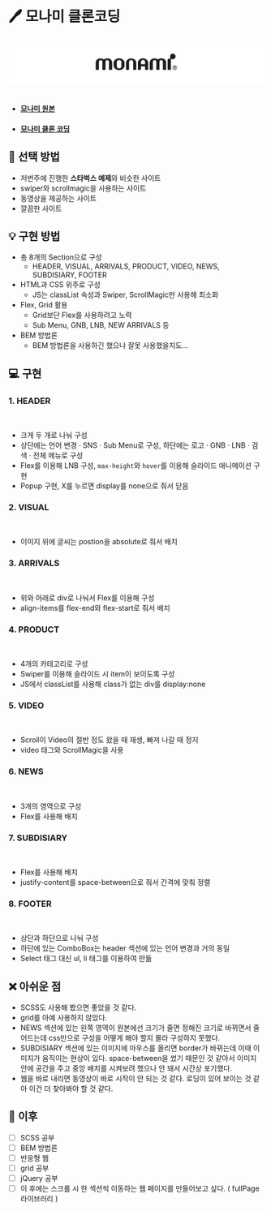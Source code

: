# 🖊️ 모나미 클론코딩

![](./image/monami-markdown.jpg)
<img scr="./image/monami-markdown.jpg">

- #### [모나미 원본](http://www.monami.com/index.php)
- #### [모나미 클론 코딩]()

## 📌 선택 방법

- 저번주에 진행한 **스타벅스 예제**와 비슷한 사이트
- swiper와 scrollmagic을 사용하는 사이트
- 동영상을 제공하는 사이트
- 깔끔한 사이트

## 💡 구현 방법

- 총 8개의 Section으로 구성
  - HEADER, VISUAL, ARRIVALS, PRODUCT, VIDEO, NEWS, SUBDISIARY, FOOTER
- HTML과 CSS 위주로 구성
  - JS는 classList 속성과 Swiper, ScrollMagic만 사용해 최소화
- Flex, Grid 활용
  - Grid보단 Flex를 사용하려고 노력
  - Sub Menu, GNB, LNB, NEW ARRIVALS 등
- BEM 방법론
  - BEM 방법론을 사용하긴 했으나 잘못 사용했을지도...

## 💻 구현

### 1. HEADER

<img scr="./image/implement1.png" width="100%" height = "auto">

- 크게 두 개로 나눠 구성
- 상단에는 언어 변경 · SNS · Sub Menu로 구성, 하단에는 로고 · GNB · LNB · 검색 · 전체 메뉴로 구성
- Flex를 이용해 LNB 구성, `max-height`와 `hover`를 이용해 슬라이드 애니메이션 구현
- Popup 구현, X를 누르면 display를 none으로 줘서 닫음

### 2. VISUAL

<img scr="./image/implement2.png" width="100%" height = "auto">

- 이미지 위에 글씨는 postion을 absolute로 줘서 배치

### 3. ARRIVALS

<img scr="./image/implement3.png" width="100%" height = "auto">

- 위와 아래로 div로 나눠서 Flex를 이용해 구성
- align-items를 flex-end와 flex-start로 줘서 배치

### 4. PRODUCT

<img scr="./image/implement4.png" width="100%" height = "auto">

- 4개의 카테고리로 구성
- Swiper를 이용해 슬라이드 시 item이 보이도록 구성
- JS에서 classList를 사용해 class가 없는 div를 display:none

### 5. VIDEO

<img scr="./image/implement5.png" width="100%" height = "auto">

- Scroll이 Video의 절반 정도 왔을 때 재생, 빠져 나갈 때 정지
- video 태그와 ScrollMagic을 사용

### 6. NEWS

<img scr="./image/implement6.png" width="100%" height = "auto">

- 3개의 영역으로 구성
- Flex를 사용해 배치

### 7. SUBDISIARY

<img scr="./image/implement7.png" width="100%" height = "auto">

- Flex를 사용해 배치
- justify-content를 space-between으로 줘서 간격에 맞춰 정렬

### 8. FOOTER

<img scr="./image/implement8.png" width="100%" height = "auto">

- 상단과 하단으로 나눠 구성
- 하단에 있는 ComboBox는 header 섹션에 있는 언어 변경과 거의 동일
- Select 태그 대신 ul, li 태그를 이용하여 만듦

## ❌ 아쉬운 점

- SCSS도 사용해 봤으면 좋았을 것 같다.
- grid를 아예 사용하지 않았다.
- NEWS 섹션에 있는 왼쪽 영역이 원본에선 크기가 줄면 정해진 크기로 바뀌면서 줄어드는데 css만으로 구성을 어떻게 해야 할지 몰라 구성하지 못했다.
- SUBDISIARY 섹션에 있는 이미지에 마우스를 올리면 border가 바뀌는데 이때 이미지가 움직이는 현상이 있다. space-between을 썼기 때문인 것 같아서 이미지 안에 공간을 주고 중앙 배치를 시켜보려 했으나 안 돼서 시간상 포기했다.
- 웹을 바로 내리면 동영상이 바로 시작이 안 되는 것 같다. 로딩이 있어 보이는 것 같아 이건 더 찾아봐야 할 것 같다.

## 📖 이후

- [ ] SCSS 공부
- [ ] BEM 방법론
- [ ] 반응형 웹
- [ ] grid 공부
- [ ] jQuery 공부
- [ ] 이 후에는 스크롤 시 한 섹션씩 이동하는 웹 페이지를 만들어보고 싶다. ( fullPage 라이브러리 )
